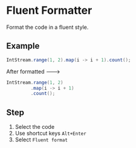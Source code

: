 # Fluent Formatter

Format the code in a fluent style.

## Example

```java
IntStream.range(1, 2).map(i -> i + 1).count(); 
```

After formatted --->

```java
IntStream.range(1, 2)
         .map(i -> i + 1)
         .count();
```

## Step

1. Select the code
2. Use shortcut keys `Alt+Enter`
3. Select `Fluent format`